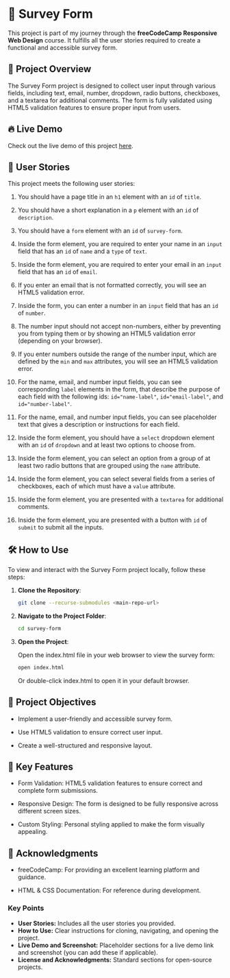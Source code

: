 # 📝 Survey Form

This project is part of my journey through the **freeCodeCamp Responsive Web Design** course. It fulfills all the user stories required to create a functional and accessible survey form.

## 📄 Project Overview

The Survey Form project is designed to collect user input through various fields, including text, email, number, dropdown, radio buttons, checkboxes, and a textarea for additional comments. The form is fully validated using HTML5 validation features to ensure proper input from users.

## 🔥 Live Demo

Check out the live demo of this project [here](#).

## 🚀 User Stories

This project meets the following user stories:

1. You should have a page title in an `h1` element with an `id` of `title`.

2. You should have a short explanation in a `p` element with an `id` of `description`.

3. You should have a `form` element with an `id` of `survey-form`.

4. Inside the form element, you are required to enter your name in an `input` field that has an `id` of `name` and a `type` of `text`.

5. Inside the form element, you are required to enter your email in an `input` field that has an `id` of `email`.

6. If you enter an email that is not formatted correctly, you will see an HTML5 validation error.

7. Inside the form, you can enter a number in an `input` field that has an `id` of `number`.

8. The number input should not accept non-numbers, either by preventing you from typing them or by showing an HTML5 validation error (depending on your browser).

9. If you enter numbers outside the range of the number input, which are defined by the `min` and `max` attributes, you will see an HTML5 validation error.

10. For the name, email, and number input fields, you can see corresponding `label` elements in the form, that describe the purpose of each field with the following ids: `id="name-label"`, `id="email-label"`, and `id="number-label"`.

11. For the name, email, and number input fields, you can see placeholder text that gives a description or instructions for each field.

12. Inside the form element, you should have a `select` dropdown element with an `id` of `dropdown` and at least two options to choose from.

13. Inside the form element, you can select an option from a group of at least two radio buttons that are grouped using the `name` attribute.

14. Inside the form element, you can select several fields from a series of checkboxes, each of which must have a `value` attribute.

15. Inside the form element, you are presented with a `textarea` for additional comments.

16. Inside the form element, you are presented with a button with `id` of `submit` to submit all the inputs.

## 🛠️ How to Use

To view and interact with the Survey Form project locally, follow these steps:

1. **Clone the Repository**:

   ```bash
   git clone --recurse-submodules <main-repo-url>
   ```

2. **Navigate to the Project Folder**:

   ```bash
   cd survey-form
   ```

3. **Open the Project**:

    Open the index.html file in your web browser to view the survey form:

    ```bash
    open index.html
    ```

    Or double-click index.html to open it in your default browser.

## 🎯 Project Objectives

- Implement a user-friendly and accessible survey form.

- Use HTML5 validation to ensure correct user input.

- Create a well-structured and responsive layout.

## 🌟 Key Features

- Form Validation: HTML5 validation features to ensure correct and complete form submissions.

- Responsive Design: The form is designed to be fully responsive across different screen sizes.

- Custom Styling: Personal styling applied to make the form visually appealing.

## 📢 Acknowledgments

- freeCodeCamp: For providing an excellent learning platform and guidance.

- HTML & CSS Documentation: For reference during development.

### Key Points

- **User Stories:** Includes all the user stories you provided.
- **How to Use:** Clear instructions for cloning, navigating, and opening the project.
- **Live Demo and Screenshot:** Placeholder sections for a live demo link and screenshot (you can add these if applicable).
- **License and Acknowledgments:** Standard sections for open-source projects.
